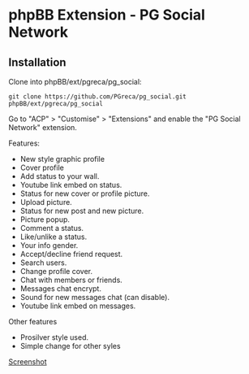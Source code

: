 # phpBB  Extension - PG Social Network

## Installation

Clone into phpBB/ext/pgreca/pg_social: 

    git clone https://github.com/PGreca/pg_social.git phpBB/ext/pgreca/pg_social

Go to "ACP" > "Customise" > "Extensions" and enable the "PG Social Network" extension.


Features:

* New style graphic profile
* Cover profile
* Add status to your wall.
* Youtube link embed on status.
* Status for new cover or profile picture.
* Upload picture.
* Status for new post and new picture.
* Picture popup.
* Comment a status.
* Like/unlike a status.
* Your info gender.
* Accept/decline friend request.
* Search users.
* Change profile cover.
* Chat with members or friends.
* Messages chat encrypt.
* Sound for new messages chat (can disable).
* Youtube link embed on messages.


Other features

* Prosilver style used.
* Simple change for other syles

[Screenshot](http://pgreca.it/viewtopic.php?t=2)
